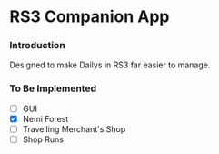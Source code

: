 # RS3 Companion App
### Introduction
Designed to make Dailys in RS3 far easier to manage.
### To Be Implemented
- [ ] GUI
- [x] Nemi Forest
- [ ] Travelling Merchant's Shop
- [ ] Shop Runs
